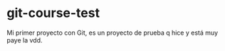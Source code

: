 # git-course-test
Mi primer proyecto con Git, es un proyecto de prueba q hice y está muy paye la vdd. 
